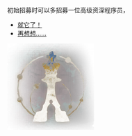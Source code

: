 初始招募时可以多招募一位高级资深程序员，

- [就它了！](https://github.com/maple2143/Hello-CS/blob/main/GMyhf%E7%9A%84%E6%97%A0%E7%BB%88%E5%A5%87%E8%AF%AD/%E4%B8%8D%E6%9C%9F%E8%80%8C%E9%81%87/%E7%9B%B8%E9%81%87.md)
- [再想想……](https://github.com/maple2143/Hello-CS/blob/main/GMyhf%E7%9A%84%E6%97%A0%E7%BB%88%E5%A5%87%E8%AF%AD/%E5%88%86%E9%98%9F/%E9%80%89%E5%88%86%E9%98%9F.md)

![专业人士分队](https://github.com/maple2143/Hello-CS/blob/main/GMyhf%E7%9A%84%E6%97%A0%E7%BB%88%E5%A5%87%E8%AF%AD/%E5%88%86%E9%98%9F/%E4%B8%93%E4%B8%9A%E4%BA%BA%E5%A3%AB%E5%88%86%E9%98%9F.png)

